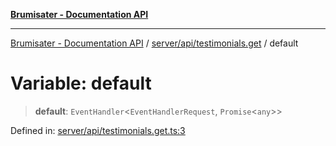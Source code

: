 [**Brumisater - Documentation API**](../../../../README.md)

***

[Brumisater - Documentation API](../../../../README.md) / [server/api/testimonials.get](../README.md) / default

# Variable: default

> **default**: `EventHandler`\<`EventHandlerRequest`, `Promise`\<`any`\>\>

Defined in: [server/api/testimonials.get.ts:3](https://github.com/your-repo/brumisater-nuxt4/blob/main/server/api/testimonials.get.ts#L3)
